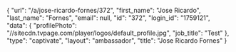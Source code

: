 {
    "url": "\/a\/jose-ricardo-fornes\/372",
    "first_name": "Jose Ricardo",
    "last_name": "Fornes",
    "email": null,
    "id": "372",
    "login_id": "1759121",
    "data": {
        "profilePhoto": "\/\/sitecdn.tvpage.com\/player\/logos\/default_profile.jpg",
        "job_title": "Test"
    },
    "type": "captivate",
    "layout": "ambassador",
    "title": "Jose Ricardo Fornes"
}